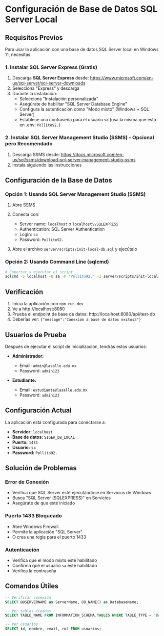 # Configuración de Base de Datos SQL Server Local

## Requisitos Previos

Para usar la aplicación con una base de datos SQL Server local en Windows 11, necesitas:

### 1. Instalar SQL Server Express (Gratis)

1. Descarga **SQL Server Express** desde: https://www.microsoft.com/en-us/sql-server/sql-server-downloads
2. Selecciona "Express" y descarga
3. Durante la instalación:
   - Selecciona "Instalación personalizada"
   - Asegúrate de habilitar "SQL Server Database Engine"
   - Configura la autenticación como "Modo mixto" (Windows + SQL Server)
   - Establece una contraseña para el usuario `sa` (usa la misma que está en .env: `Pollito92.`)

### 2. Instalar SQL Server Management Studio (SSMS) - Opcional pero Recomendado

1. Descarga SSMS desde: https://docs.microsoft.com/en-us/sql/ssms/download-sql-server-management-studio-ssms
2. Instala siguiendo las instrucciones

## Configuración de la Base de Datos

### Opción 1: Usando SQL Server Management Studio (SSMS)

1. Abre SSMS
2. Conecta con:
   - Server name: `localhost` o `localhost\\SQLEXPRESS`
   - Authentication: SQL Server Authentication
   - Login: `sa`
   - Password: `Pollito92.`

3. Abre el archivo `server/scripts/init-local-db.sql` y ejecútalo

### Opción 2: Usando Command Line (sqlcmd)

```bash
# Conectar y ejecutar el script
sqlcmd -S localhost -U sa -P "Pollito92." -i server/scripts/init-local-db.sql
```

## Verificación

1. Inicia la aplicación con `npm run dev`
2. Ve a http://localhost:8080
3. Prueba el endpoint de base de datos: http://localhost:8080/api/test-db
4. Deberías ver: `{"message":"Conexión a base de datos exitosa"}`

## Usuarios de Prueba

Después de ejecutar el script de inicialización, tendrás estos usuarios:

- **Administrador:**
  - Email: `admin@lasalle.edu.mx`
  - Password: `admin123`

- **Estudiante:**
  - Email: `estudiante@lasalle.edu.mx`  
  - Password: `admin123`

## Configuración Actual

La aplicación está configurada para conectarse a:

- **Servidor:** `localhost`
- **Base de datos:** `SIGEA_DB_LOCAL`
- **Puerto:** `1433`
- **Usuario:** `sa`
- **Password:** `Pollito92.`

## Solución de Problemas

### Error de Conexión
- Verifica que SQL Server esté ejecutándose en Servicios de Windows
- Busca "SQL Server (SQLEXPRESS)" en Servicios
- Asegúrate de que esté iniciado

### Puerto 1433 Bloqueado
- Abre Windows Firewall
- Permite la aplicación "SQL Server"
- O crea una regla para el puerto 1433

### Autenticación
- Verifica que el modo mixto esté habilitado
- Confirma que el usuario `sa` esté habilitado
- Verifica la contraseña

## Comandos Útiles

```sql
-- Verificar conexión
SELECT @@SERVERNAME as ServerName, DB_NAME() as DatabaseName;

-- Ver tablas creadas
SELECT TABLE_NAME FROM INFORMATION_SCHEMA.TABLES WHERE TABLE_TYPE = 'BASE TABLE';

-- Ver usuarios
SELECT id, nombre, email, rol FROM usuarios;
```
